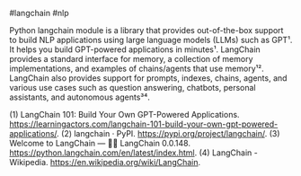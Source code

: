 #langchain #nlp 

Python langchain module is a library that provides out-of-the-box support to build NLP applications using large language models (LLMs) such as GPT¹. It helps you build GPT-powered applications in minutes¹. LangChain provides a standard interface for memory, a collection of memory implementations, and examples of chains/agents that use memory¹². LangChain also provides support for prompts, indexes, chains, agents, and various use cases such as question answering, chatbots, personal assistants, and autonomous agents³⁴.


(1) LangChain 101: Build Your Own GPT-Powered Applications. https://learningactors.com/langchain-101-build-your-own-gpt-powered-applications/.
(2) langchain · PyPI. https://pypi.org/project/langchain/.
(3) Welcome to LangChain — 🦜🔗 LangChain 0.0.148. https://python.langchain.com/en/latest/index.html.
(4) LangChain - Wikipedia. https://en.wikipedia.org/wiki/LangChain.